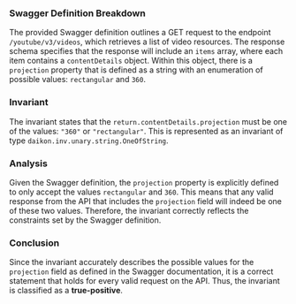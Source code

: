 ### Swagger Definition Breakdown
The provided Swagger definition outlines a GET request to the endpoint `/youtube/v3/videos`, which retrieves a list of video resources. The response schema specifies that the response will include an `items` array, where each item contains a `contentDetails` object. Within this object, there is a `projection` property that is defined as a string with an enumeration of possible values: `rectangular` and `360`.

### Invariant
The invariant states that the `return.contentDetails.projection` must be one of the values: `"360"` or `"rectangular"`. This is represented as an invariant of type `daikon.inv.unary.string.OneOfString`.

### Analysis
Given the Swagger definition, the `projection` property is explicitly defined to only accept the values `rectangular` and `360`. This means that any valid response from the API that includes the `projection` field will indeed be one of these two values. Therefore, the invariant correctly reflects the constraints set by the Swagger definition.

### Conclusion
Since the invariant accurately describes the possible values for the `projection` field as defined in the Swagger documentation, it is a correct statement that holds for every valid request on the API. Thus, the invariant is classified as a **true-positive**.
